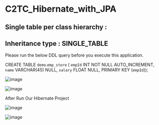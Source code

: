 # C2TC_Hibernate_with_JPA
## Single table per class hierarchy :
## Inheritance type : SINGLE_TABLE

Please run the below DDL query before you execute this application.

CREATE TABLE `demo`.`emp_store` (
  `empId` INT NOT NULL AUTO_INCREMENT,
  `name` VARCHAR(45) NULL,
  `salary` FLOAT NULL,
  PRIMARY KEY (`empId`));

![image](https://user-images.githubusercontent.com/44496666/159126952-0e9eff2a-1106-4bce-9a99-0df6d8febfce.png)

![image](https://user-images.githubusercontent.com/44496666/159126997-c571be85-7e54-44d5-b2dc-92b78e0aaffb.png)

After Run Our Hibernate Project

![image](https://user-images.githubusercontent.com/44496666/159127105-6d5dda4a-4a06-416f-98ab-0cb2630c0971.png)

![image](https://user-images.githubusercontent.com/44496666/159127118-20e550e7-61b5-4638-b52a-8507f67bf81a.png)



